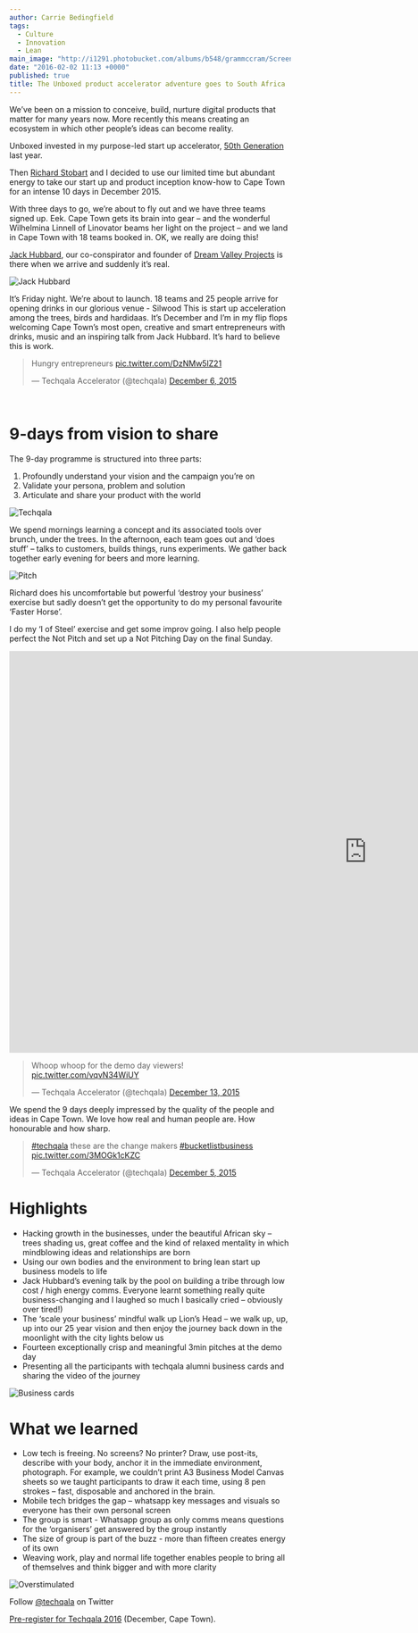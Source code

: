 ```yaml
---
author: Carrie Bedingfield
tags: 
  - Culture
  - Innovation
  - Lean
main_image: "http://i1291.photobucket.com/albums/b548/grammccram/Screen%20Shot%202016-02-02%20at%2011.20.19_zpslgtell13.png"
date: "2016-02-02 11:13 +0000"
published: true
title: The Unboxed product accelerator adventure goes to South Africa
---
```



We’ve been on a mission to conceive, build, nurture digital products that matter for many years now. More recently this means creating an ecosystem in which other people’s ideas can become reality.

Unboxed invested in my purpose-led start up accelerator, [50th Generation](http://www.50thgeneration.org) last year. 

Then [Richard Stobart](https://twitter.com/richardstobart) and I decided to use our limited time but abundant energy to take our start up and product inception know-how to Cape Town for an intense 10 days in December 2015.

With three days to go, we’re about to fly out and we have three teams signed up. Eek. Cape Town gets its brain into gear – and the wonderful Wilhelmina Linnell of Linovator beams her light on the project – and we land in Cape Town with 18 teams booked in. OK, we really are doing this!

[Jack Hubbard](https://twitter.com/jackhubbard), our co-conspirator and founder of [Dream Valley Projects](http://www.dreamvalleyprojects.co.uk) is there when we arrive and suddenly it’s real.

![Jack Hubbard](http://i1291.photobucket.com/albums/b548/grammccram/Screen%20Shot%202016-02-02%20at%2011.30.25_zpslfedefxv.png)

It’s Friday night. We’re about to launch. 18 teams and 25 people arrive for opening drinks in our glorious venue - Silwood This is start up acceleration among the trees, birds and hardidaas. It’s December and I’m in my flip flops welcoming Cape Town’s most open, creative and smart entrepreneurs with drinks, music and an inspiring talk from Jack Hubbard. It’s hard to believe this is work.

<blockquote class="twitter-tweet tw-align-center"><p lang="en" dir="ltr">Hungry entrepreneurs <a href="https://t.co/DzNMw5lZ21">pic.twitter.com/DzNMw5lZ21</a></p>&mdash; Techqala Accelerator (@techqala) <a href="https://twitter.com/techqala/status/673447960705933312">December 6, 2015</a></blockquote> <script async src="//platform.twitter.com/widgets.js" charset="utf-8"></script></p>
<br/>

# 9-days from vision to share

The 9-day programme is structured into three parts:<br/>

1.	Profoundly understand your vision and the campaign you’re on<br/>
2.	Validate your persona, problem and solution<br/>
3.	Articulate and share your product with the world<br/>

![Techqala](http://i1291.photobucket.com/albums/b548/grammccram/Screen%20Shot%202016-02-02%20at%2011.20.19_zpslgtell13.png)

We spend mornings learning a concept and its associated tools over brunch, under the trees. In the afternoon, each team goes out and ‘does stuff’ – talks to customers, builds things, runs experiments. We gather back together early evening for beers and more learning.

![Pitch](http://i1291.photobucket.com/albums/b548/grammccram/Screen%20Shot%202016-02-02%20at%2011.30.10_zpssazbobrg.png)

Richard does his uncomfortable but powerful ‘destroy your business’ exercise but sadly doesn’t get the opportunity to do my personal favourite ‘Faster Horse’. 

I do my ‘I of Steel’ exercise and get some improv going. I also help people perfect the Not Pitch and set up a Not Pitching Day on the final Sunday.

<iframe width="1280" height="720" src="https://www.youtube.com/embed/hkD6LF_xvZU" frameborder="0" allowfullscreen></iframe>

<blockquote class="twitter-tweet tw-align-center"><p lang="en" dir="ltr">Whoop whoop for the demo day viewers! <a href="https://t.co/vqvN34WiUY">pic.twitter.com/vqvN34WiUY</a></p>&mdash; Techqala Accelerator (@techqala) <a href="https://twitter.com/techqala/status/675972930325585920">December 13, 2015</a></blockquote> <script async src="//platform.twitter.com/widgets.js" charset="utf-8"></script></p>

We spend the 9 days deeply impressed by the quality of the people and ideas in Cape Town. We love how real and human people are. How honourable and how sharp.

<blockquote class="twitter-tweet tw-align-center"><p lang="en" dir="ltr"><a href="https://twitter.com/hashtag/techqala?src=hash">#techqala</a> these are the change makers <a href="https://twitter.com/hashtag/bucketlistbusiness?src=hash">#bucketlistbusiness</a> <a href="https://t.co/3MOGk1cKZC">pic.twitter.com/3MOGk1cKZC</a></p>&mdash; Techqala Accelerator (@techqala) <a href="https://twitter.com/techqala/status/673060869434142721">December 5, 2015</a></blockquote> <script async src="//platform.twitter.com/widgets.js" charset="utf-8"></script></p>

# Highlights

- Hacking growth in the businesses, under the beautiful African sky – trees shading us, great coffee and the kind of relaxed mentality in which mindblowing ideas and relationships are born
- Using our own bodies and the environment to bring lean start up business models to life
- Jack Hubbard’s evening talk by the pool on building a tribe through low cost / high energy comms. Everyone learnt something really quite business-changing and I laughed so much I basically cried – obviously over tired!)
- The ‘scale your business’ mindful walk up Lion’s Head – we walk up, up, up into our 25 year vision and then enjoy the journey back down in the moonlight with the city lights below us
- Fourteen exceptionally crisp and meaningful 3min pitches at the demo day
- Presenting all the participants with techqala alumni business cards and sharing the video of the journey

![Business cards](http://i1291.photobucket.com/albums/b548/grammccram/Screen%20Shot%202016-02-02%20at%2014.03.31_zpsggastkib.png)


# What we learned

- Low tech is freeing. No screens? No printer? Draw, use post-its, describe with your body, anchor it in the immediate environment, photograph. For example, we couldn’t print A3 Business Model Canvas sheets so we taught participants to draw it each time, using 8 pen strokes – fast, disposable and anchored in the brain.
- Mobile tech bridges the gap – whatsapp key messages and visuals so everyone has their own personal screen
- The group is smart - Whatsapp group as only comms means questions for the ‘organisers’ get answered by the group instantly
- The size of group is part of the buzz - more than fifteen creates energy of its own
- Weaving work, play and normal life together enables people to bring all of themselves and think bigger and with more clarity

![Overstimulated](http://i1291.photobucket.com/albums/b548/grammccram/Screen%20Shot%202016-02-02%20at%2011.30.42_zpshi91khhi.png)

Follow [@techqala](https://twitter.com/techqala) on Twitter

[Pre-register for Techqala 2016](http://www.techqala.com) (December, Cape Town).
